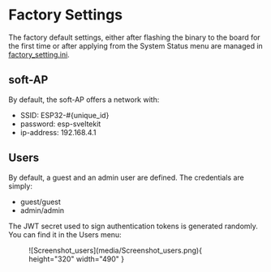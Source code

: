# Factory Settings

The factory default settings, either after flashing the binary to the board for the first time or after applying from the System Status menu are managed in [factory_setting.ini](https://github.com/soylentOrange/esp32-sveltekit/blob/main/factory_settings.ini).

## soft-AP

By default, the soft-AP offers a network with: 

- SSID: ESP32-#{unique_id} 
- password: esp-sveltekit 
- ip-address: 192.168.4.1

## Users

By default, a guest and an admin user are defined. 
The credentials are simply:

- guest/guest
- admin/admin

The JWT secret used to sign authentication tokens is generated randomly. You can find it in the Users menu:

<figure markdown="span">
  ![Screenshot_users](media/Screenshot_users.png){ height="320" width="490" }
</figure>
